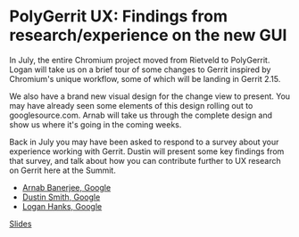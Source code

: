 # PolyGerrit UX: Findings from research/experience on the new GUI

In July, the entire Chromium project moved from Rietveld to PolyGerrit.
Logan will take us on a brief tour of some changes to Gerrit inspired by
Chromium's unique workflow, some of which will be landing in Gerrit 2.15.

We also have a brand new visual design for the change view to present.
You may have already seen some elements of this design rolling out to
googlesource.com. Arnab will take us through the complete design and show
us where it's going in the coming weeks.

Back in July you may have been asked to respond to a survey about your
experience working with Gerrit. Dustin will present some key findings
from that survey, and talk about how you can contribute further to UX
research on Gerrit here at the Summit.

* [Arnab Banerjee, Google](../speakers.md#arnabb)
* [Dustin Smith, Google](../speakers.md#smithdc)
* [Logan Hanks, Google](../speakers.md#logan)

[Slides](https://docs.google.com/presentation/d/17q-ygGioZi_5DITLyELa8oaOr22e15AHy8cq6XTZ0nY/edit?usp=sharing)
